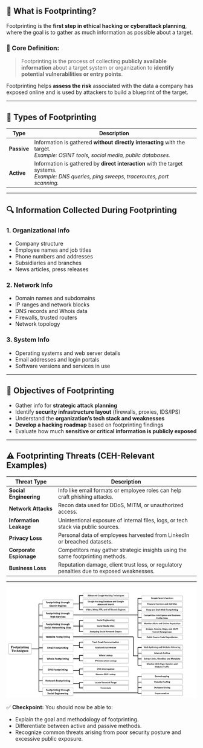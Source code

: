 ## 🧠 What is Footprinting?

Footprinting is the **first step in ethical hacking or cyberattack planning**, where the goal is to gather as much information as possible about a target.

### 🎯 Core Definition:
> Footprinting is the process of collecting **publicly available information** about a target system or organization to **identify potential vulnerabilities or entry points**.

Footprinting helps **assess the risk** associated with the data a company has exposed online and is used by attackers to build a blueprint of the target.

---

## 🧩 Types of Footprinting

| Type              | Description |
|-------------------|-------------|
| **Passive**       | Information is gathered **without directly interacting** with the target. <br> *Example: OSINT tools, social media, public databases.* |
| **Active**        | Information is gathered by **direct interaction** with the target systems. <br> *Example: DNS queries, ping sweeps, traceroutes, port scanning.* |

---

## 🔍 Information Collected During Footprinting

### 1. **Organizational Info**
- Company structure
- Employee names and job titles
- Phone numbers and addresses
- Subsidiaries and branches
- News articles, press releases

### 2. **Network Info**
- Domain names and subdomains
- IP ranges and network blocks
- DNS records and Whois data
- Firewalls, trusted routers
- Network topology

### 3. **System Info**
- Operating systems and web server details
- Email addresses and login portals
- Software versions and services in use

---

## 🎯 Objectives of Footprinting

- Gather info for **strategic attack planning**
- Identify **security infrastructure layout** (firewalls, proxies, IDS/IPS)
- Understand the **organization’s tech stack and weaknesses**
- **Develop a hacking roadmap** based on footprinting findings
- Evaluate how much **sensitive or critical information is publicly exposed**

---

## ⚠️ Footprinting Threats (CEH-Relevant Examples)

| Threat Type           | Description |
|------------------------|-------------|
| **Social Engineering** | Info like email formats or employee roles can help craft phishing attacks. |
| **Network Attacks**    | Recon data used for DDoS, MITM, or unauthorized access. |
| **Information Leakage**| Unintentional exposure of internal files, logs, or tech stack via public sources. |
| **Privacy Loss**       | Personal data of employees harvested from LinkedIn or breached datasets. |
| **Corporate Espionage**| Competitors may gather strategic insights using the same footprinting methods. |
| **Business Loss**      | Reputation damage, client trust loss, or regulatory penalties due to exposed weaknesses. |

---

![Footprinting Methodology](images/FootprintingMethodology.png)

✅ **Checkpoint:** You should now be able to:
- Explain the goal and methodology of footprinting.
- Differentiate between active and passive methods.
- Recognize common threats arising from poor security posture and excessive public exposure.
